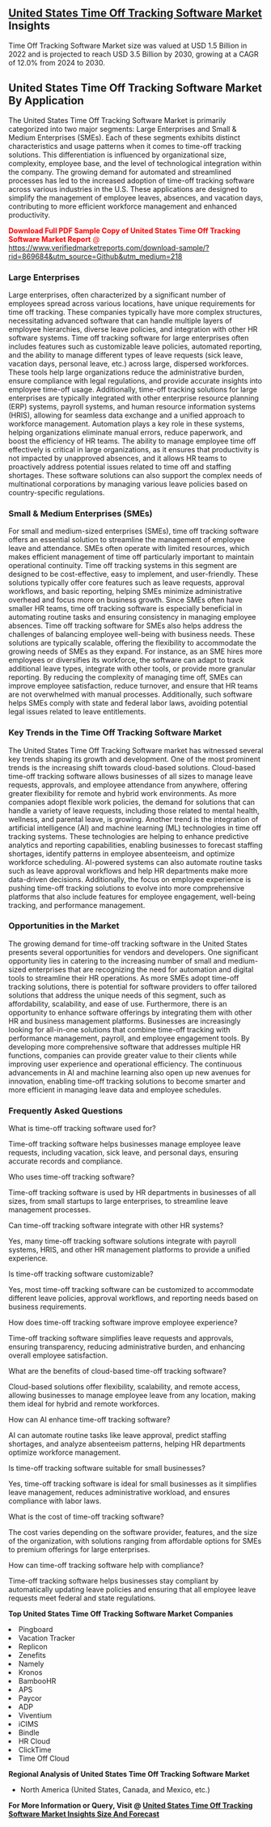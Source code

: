 <h2><a href="https://www.verifiedmarketreports.com/download-sample/?rid=869684&amp;utm_source=Github&amp;utm_medium=218" target="_blank">United States Time Off Tracking Software Market</a> Insights</h2><p>Time Off Tracking Software Market size was valued at USD 1.5 Billion in 2022 and is projected to reach USD 3.5 Billion by 2030, growing at a CAGR of 12.0% from 2024 to 2030.</p><p><h2>United States Time Off Tracking Software Market By Application</h2> <p>The United States Time Off Tracking Software Market is primarily categorized into two major segments: Large Enterprises and Small & Medium Enterprises (SMEs). Each of these segments exhibits distinct characteristics and usage patterns when it comes to time-off tracking solutions. This differentiation is influenced by organizational size, complexity, employee base, and the level of technological integration within the company. The growing demand for automated and streamlined processes has led to the increased adoption of time-off tracking software across various industries in the U.S. These applications are designed to simplify the management of employee leaves, absences, and vacation days, contributing to more efficient workforce management and enhanced productivity. <p><span class=""><span style="color: #ff0000;"><strong>Download Full PDF Sample Copy of United States Time Off Tracking Software Market Report</strong> @ </span><a href="https://www.verifiedmarketreports.com/download-sample/?rid=869684&amp;utm_source=Github&amp;utm_medium=218" target="_blank">https://www.verifiedmarketreports.com/download-sample/?rid=869684&amp;utm_source=Github&amp;utm_medium=218</a></span></p></p> <h3>Large Enterprises</h3> <p>Large enterprises, often characterized by a significant number of employees spread across various locations, have unique requirements for time off tracking. These companies typically have more complex structures, necessitating advanced software that can handle multiple layers of employee hierarchies, diverse leave policies, and integration with other HR software systems. Time off tracking software for large enterprises often includes features such as customizable leave policies, automated reporting, and the ability to manage different types of leave requests (sick leave, vacation days, personal leave, etc.) across large, dispersed workforces. These tools help large organizations reduce the administrative burden, ensure compliance with legal regulations, and provide accurate insights into employee time-off usage. Additionally, time-off tracking solutions for large enterprises are typically integrated with other enterprise resource planning (ERP) systems, payroll systems, and human resource information systems (HRIS), allowing for seamless data exchange and a unified approach to workforce management. Automation plays a key role in these systems, helping organizations eliminate manual errors, reduce paperwork, and boost the efficiency of HR teams. The ability to manage employee time off effectively is critical in large organizations, as it ensures that productivity is not impacted by unapproved absences, and it allows HR teams to proactively address potential issues related to time off and staffing shortages. These software solutions can also support the complex needs of multinational corporations by managing various leave policies based on country-specific regulations. <h3>Small & Medium Enterprises (SMEs)</h3> <p>For small and medium-sized enterprises (SMEs), time off tracking software offers an essential solution to streamline the management of employee leave and attendance. SMEs often operate with limited resources, which makes efficient management of time off particularly important to maintain operational continuity. Time off tracking systems in this segment are designed to be cost-effective, easy to implement, and user-friendly. These solutions typically offer core features such as leave requests, approval workflows, and basic reporting, helping SMEs minimize administrative overhead and focus more on business growth. Since SMEs often have smaller HR teams, time off tracking software is especially beneficial in automating routine tasks and ensuring consistency in managing employee absences. Time off tracking software for SMEs also helps address the challenges of balancing employee well-being with business needs. These solutions are typically scalable, offering the flexibility to accommodate the growing needs of SMEs as they expand. For instance, as an SME hires more employees or diversifies its workforce, the software can adapt to track additional leave types, integrate with other tools, or provide more granular reporting. By reducing the complexity of managing time off, SMEs can improve employee satisfaction, reduce turnover, and ensure that HR teams are not overwhelmed with manual processes. Additionally, such software helps SMEs comply with state and federal labor laws, avoiding potential legal issues related to leave entitlements. <h3>Key Trends in the Time Off Tracking Software Market</h3> <p>The United States Time Off Tracking Software market has witnessed several key trends shaping its growth and development. One of the most prominent trends is the increasing shift towards cloud-based solutions. Cloud-based time-off tracking software allows businesses of all sizes to manage leave requests, approvals, and employee attendance from anywhere, offering greater flexibility for remote and hybrid work environments. As more companies adopt flexible work policies, the demand for solutions that can handle a variety of leave requests, including those related to mental health, wellness, and parental leave, is growing. Another trend is the integration of artificial intelligence (AI) and machine learning (ML) technologies in time off tracking systems. These technologies are helping to enhance predictive analytics and reporting capabilities, enabling businesses to forecast staffing shortages, identify patterns in employee absenteeism, and optimize workforce scheduling. AI-powered systems can also automate routine tasks such as leave approval workflows and help HR departments make more data-driven decisions. Additionally, the focus on employee experience is pushing time-off tracking solutions to evolve into more comprehensive platforms that also include features for employee engagement, well-being tracking, and performance management. <h3>Opportunities in the Market</h3> <p>The growing demand for time-off tracking software in the United States presents several opportunities for vendors and developers. One significant opportunity lies in catering to the increasing number of small and medium-sized enterprises that are recognizing the need for automation and digital tools to streamline their HR operations. As more SMEs adopt time-off tracking solutions, there is potential for software providers to offer tailored solutions that address the unique needs of this segment, such as affordability, scalability, and ease of use. Furthermore, there is an opportunity to enhance software offerings by integrating them with other HR and business management platforms. Businesses are increasingly looking for all-in-one solutions that combine time-off tracking with performance management, payroll, and employee engagement tools. By developing more comprehensive software that addresses multiple HR functions, companies can provide greater value to their clients while improving user experience and operational efficiency. The continuous advancements in AI and machine learning also open up new avenues for innovation, enabling time-off tracking solutions to become smarter and more efficient in managing leave data and employee schedules. <h3>Frequently Asked Questions</h3> <p>What is time-off tracking software used for?</p> <p>Time-off tracking software helps businesses manage employee leave requests, including vacation, sick leave, and personal days, ensuring accurate records and compliance.</p> <p>Who uses time-off tracking software?</p> <p>Time-off tracking software is used by HR departments in businesses of all sizes, from small startups to large enterprises, to streamline leave management processes.</p> <p>Can time-off tracking software integrate with other HR systems?</p> <p>Yes, many time-off tracking software solutions integrate with payroll systems, HRIS, and other HR management platforms to provide a unified experience.</p> <p>Is time-off tracking software customizable?</p> <p>Yes, most time-off tracking software can be customized to accommodate different leave policies, approval workflows, and reporting needs based on business requirements.</p> <p>How does time-off tracking software improve employee experience?</p> <p>Time-off tracking software simplifies leave requests and approvals, ensuring transparency, reducing administrative burden, and enhancing overall employee satisfaction.</p> <p>What are the benefits of cloud-based time-off tracking software?</p> <p>Cloud-based solutions offer flexibility, scalability, and remote access, allowing businesses to manage employee leave from any location, making them ideal for hybrid and remote workforces.</p> <p>How can AI enhance time-off tracking software?</p> <p>AI can automate routine tasks like leave approval, predict staffing shortages, and analyze absenteeism patterns, helping HR departments optimize workforce management.</p> <p>Is time-off tracking software suitable for small businesses?</p> <p>Yes, time-off tracking software is ideal for small businesses as it simplifies leave management, reduces administrative workload, and ensures compliance with labor laws.</p> <p>What is the cost of time-off tracking software?</p> <p>The cost varies depending on the software provider, features, and the size of the organization, with solutions ranging from affordable options for SMEs to premium offerings for large enterprises.</p> <p>How can time-off tracking software help with compliance?</p> <p>Time-off tracking software helps businesses stay compliant by automatically updating leave policies and ensuring that all employee leave requests meet federal and state regulations.</p> </p><p><strong>Top United States Time Off Tracking Software Market Companies</strong></p><div data-test-id=""><p><li>Pingboard</li><li> Vacation Tracker</li><li> Replicon</li><li> Zenefits</li><li> Namely</li><li> Kronos</li><li> BambooHR</li><li> APS</li><li> Paycor</li><li> ADP</li><li> Viventium</li><li> iCIMS</li><li> Bindle</li><li> HR Cloud</li><li> ClickTime</li><li> Time Off Cloud</li></p><div><strong>Regional Analysis of&nbsp;United States Time Off Tracking Software Market</strong></div><ul><li dir="ltr"><p dir="ltr">North America&nbsp;(United States, Canada, and Mexico, etc.)</p></li></ul><p><strong>For More Information or Query, Visit @&nbsp;</strong><strong><a href="https://www.verifiedmarketreports.com/product/time-off-tracking-software-market/?utm_source=Github&amp;utm_medium=218" target="_blank">United States Time Off Tracking Software Market Insights Size And Forecast</a></strong></p></div>
